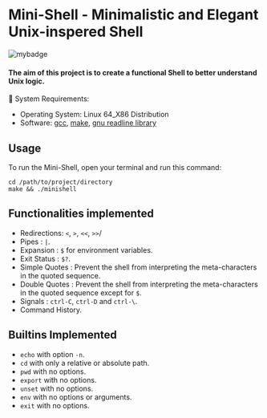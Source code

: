 # Mini-Shell - Minimalistic and Elegant Unix-inspered Shell

![mybadge](https://badgen.net/badge/SKILLS/%20C,%20Unix,%20Shell/blue?scale=1.2)

#### The aim of this project is to create a functional Shell to better understand Unix logic.

🔧 System Requirements:
   - Operating System: Linux 64_X86 Distribution
   - Software: [gcc](https://gcc.gnu.org/), [make](https://www.gnu.org/software/make/), [gnu readline library](https://tiswww.case.edu/php/chet/readline/rltop.html)

## Usage

To run the Mini-Shell, open your terminal and run this command:

```shell
cd /path/to/project/directory
make && ./minishell
```

## Functionalities implemented

- Redirections: `<`, `>`, `<<`, `>>`/
- Pipes : `|`.
- Expansion : `$` for environment variables.
- Exit Status : `$?`.
- Simple Quotes : Prevent the shell from interpreting the meta-characters in the quoted sequence.
- Double Quotes : Prevent the shell from interpreting the meta-characters in the quoted sequence except for `$`.
- Signals : `ctrl-C`, `ctrl-D` and `ctrl-\`.
- Command History.

## Builtins Implemented

- `echo` with option `-n`.
- `cd` with only a relative or absolute path.
- `pwd` with no options.
- `export` with no options.
- `unset` with no options.
- `env` with no options or arguments.
- `exit` with no options.
